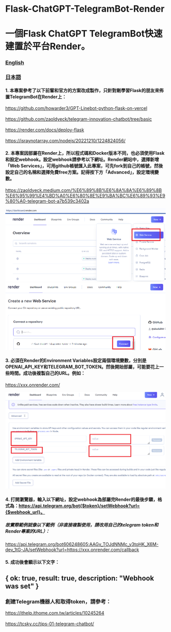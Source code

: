 # Flask-ChatGPT-TelegramBot-Render
# 一個Flask ChatGPT TelegramBot快速建置於平台Render。


### [English](https://github.com/pyfbsdk59/Flask-ChatGPT-TelegramBot-Render/blob/main/README_en.md)
### [日本語](https://github.com/pyfbsdk59/Flask-ChatGPT-TelegramBot-Render/blob/main/README_jp.md)


#### 1. 本專案參考了以下前輩和官方的方案改成製作，只針對剛學習Flask的朋友來佈置TelegramBot在Render上：

https://github.com/howarder3/GPT-Linebot-python-flask-on-vercel<br><br>
https://github.com/zaoldyeck/telegram-innovation-chatbot/tree/basic<br><br>
https://render.com/docs/deploy-flask<br><br>
https://israynotarray.com/nodejs/20221210/1224824056/

#### 2. 本專案因部屬在Render上，所以程式碼和Docker版本不同，也必須使用Flask和設定webhook。設定webhook請參考以下網址。Render網站中，選擇新增「Web Services」，可用github帳號匯入此專案，可先fork到自己的帳號，然後設定自己的名稱和選擇免費free方案。記得按下方「Advanced」，設定環境變數。

https://zaoldyeck.medium.com/%E6%89%8B%E6%8A%8A%E6%89%8B%E6%95%99%E4%BD%A0%E6%80%8E%E9%BA%BC%E6%89%93%E9%80%A0-telegram-bot-a7b539c3402a

<div align="center">
  <img src="demo/demo1.png" width="600"/>
</div>

<div align="center">
  <img src="demo/demo2.png" width="700"/>
</div>

#### 3. 必須在Render的Environment Variables設定兩個環境變數，分別是OPENAI_API_KEY和TELEGRAM_BOT_TOKEN。然後開始部屬，可能要花上一些時間。成功後複製自己的URL。例如：

https://xxx.onrender.com/

<div align="center">
  <img src="demo/demo3.png" width="700"/>
</div>


#### 4. 打開瀏覽器，輸入以下網址，設定webhook為部屬完Render的最後步驟，格式為：https://api.telegram.org/bot{$token}/setWebhook?url={$webhook_url}。

##### 故實際範例就像以下範例（非直接複製使用，請改用自己的telegram token和Render專案的URL）：


https://api.telegram.org/bot606248605:AAGv_TOJdNNMc_v3toHK_X6M-dev_1tG-JA/setWebhook?url=https://xxx.onrender.com/callback


#### 5. 成功後會顯示以下文字：

{
  ok: true,
  result: true,
  description: "Webhook was set"
}
------
### 創建Telegram機器人和取得token，請參考： 
https://ithelp.ithome.com.tw/articles/10245264<br><br>
https://tcsky.cc/tips-01-telegram-chatbot/
